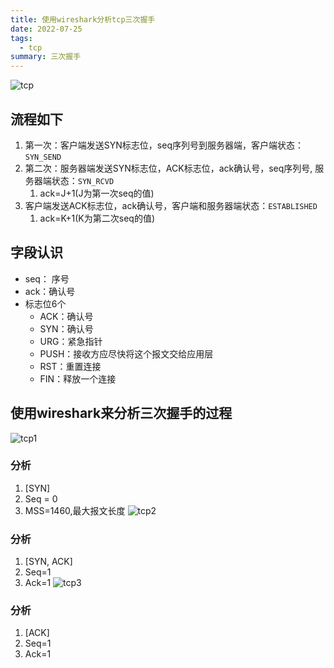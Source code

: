 ```yaml
---
title: 使用wireshark分析tcp三次握手
date: 2022-07-25
tags:
  - tcp
summary: 三次握手
---
```


![tcp](https://tzhen.vip/assets/tcp.png)
## 流程如下
1. 第一次：客户端发送SYN标志位，seq序列号到服务器端，客户端状态：`SYN_SEND`
2. 第二次：服务器端发送SYN标志位，ACK标志位，ack确认号，seq序列号, 服务器端状态：`SYN_RCVD`
    1. ack=J+1(J为第一次seq的值)
3. 客户端发送ACK标志位，ack确认号，客户端和服务器端状态：`ESTABLISHED`
    1. ack=K+1(K为第二次seq的值)
## 字段认识
* seq： 序号
* ack：确认号
* 标志位6个
  * ACK：确认号
  * SYN：确认号
  * URG：紧急指针
  * PUSH：接收方应尽快将这个报文交给应用层
  * RST：重置连接
  * FIN：释放一个连接
## 使用wireshark来分析三次握手的过程
![tcp1](https://tzhen.vip/assets/tcp1.png)
### 分析
1. [SYN]
2. Seq = 0
3. MSS=1460,最大报文长度
![tcp2](https://tzhen.vip/assets/tcp2.png)
### 分析
1. [SYN, ACK]
2. Seq=1
3. Ack=1
![tcp3](https://tzhen.vip/assets/tcp3.png)
### 分析
1. [ACK]
2. Seq=1
3. Ack=1




<!-- ## IP： internet protocol（网络协议）
> 数据包是如何传输的?
数据包在发送到目标主机之前，会在本身携带目标IP地址（寻址）、源IP地址(目标主机回复信息)，而这些信息会封装在IP头的数据结构中，IP头是IP数据包开头的信息，包括（源IP地址、目标IP地址、版本号、生存时间等）

> IP只负责数据包的传输，不知道要到哪个应用

> UDP、TCP协议，基于IP之上和应用打交道


## UDP: user datagrma protocol（用户数据协议）
* UDP头中携带了端口号
* 优点：数据传输速度非常快，因此在对数据完整性要求不是很高的情景下适用（游戏，语音）
* 缺点1: 数据传输过程容易丢失，没有重传机制
* 缺点2: 大数据会分成一个个的小数据包经不同路由，不同时间到达接收端，UDP无法有序组装这些数据包，还原完整文件


## TCP：transmission control protocol（传输控制协议）
* 针对丢包，支持重传机制
* 引入数据包排序机制，保证了把乱数数据包合成完整文件


## 总结
* IP负责把数据包送到目标主机
* UDP负责把数据包送达具体应用
* TCP保证了数据的完整传输，tcp连接分三个阶段：建立连接、传输数据、断开连接

连接阶段：TCP三次握手建立连接
传输阶段：接收方需要发送确认到发送方，如果在规定时间内没有收到接收方反馈，则认为数据包丢失，触发发送端重发机制 -->